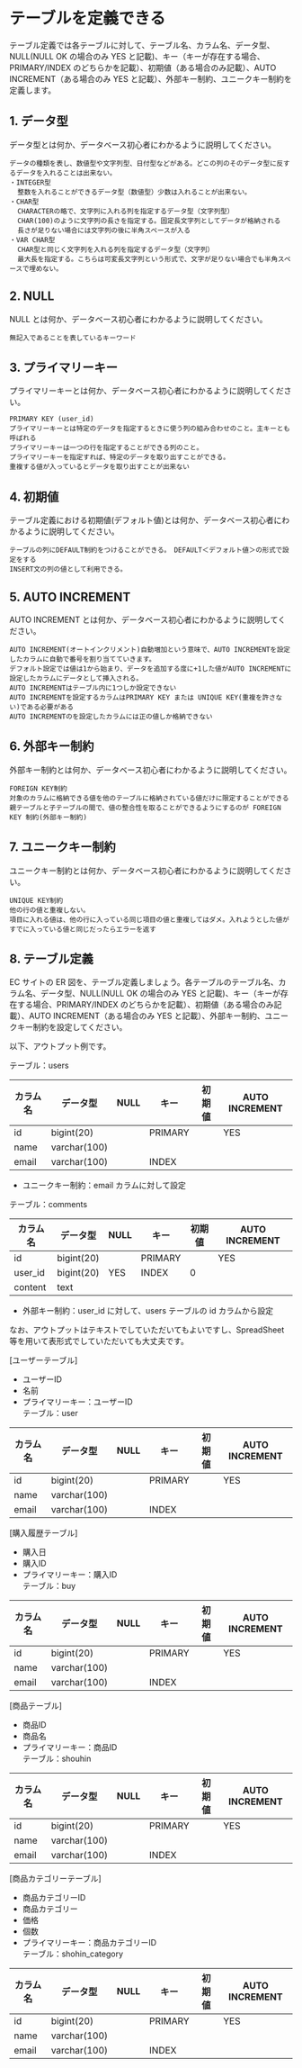 # テーブルを定義できる

テーブル定義では各テーブルに対して、テーブル名、カラム名、データ型、NULL(NULL OK の場合のみ YES と記載)、キー（キーが存在する場合、PRIMARY/INDEX のどちらかを記載）、初期値（ある場合のみ記載）、AUTO INCREMENT（ある場合のみ YES と記載）、外部キー制約、ユニークキー制約を定義します。

## 1. データ型

データ型とは何か、データベース初心者にわかるように説明してください。
```
データの種類を表し、数値型や文字列型、日付型などがある。どこの列のそのデータ型に反するデータを入れることは出来ない。
・INTEGER型
  整数を入れることができるデータ型（数値型）少数は入れることが出来ない。
・CHAR型
  CHARACTERの略で、文字列に入れる列を指定するデータ型（文字列型）
  CHAR(100)のように文字列の長さを指定する。固定長文字列としてデータが格納される
  長さが足りない場合には文字列の後に半角スペースが入る
・VAR CHAR型
  CHAR型と同じく文字列を入れる列を指定するデータ型（文字列）
  最大長を指定する。こちらは可変長文字列という形式で、文字が足りない場合でも半角スペースで埋めない。
```

## 2. NULL

NULL とは何か、データベース初心者にわかるように説明してください。
```
無記入であることを表しているキーワード
```

## 3. プライマリーキー

プライマリーキーとは何か、データベース初心者にわかるように説明してください。
```
PRIMARY KEY (user_id)
プライマリーキーとは特定のデータを指定するときに使う列の組み合わせのこと。主キーとも呼ばれる
プライマリーキーは一つの行を指定することができる列のこと。
プライマリーキーを指定すれば、特定のデータを取り出すことができる。
重複する値が入っているとデータを取り出すことが出来ない
```

## 4. 初期値

テーブル定義における初期値(デフォルト値)とは何か、データベース初心者にわかるように説明してください。
```
テーブルの列にDEFAULT制約をつけることができる。　DEFAULT＜デフォルト値＞の形式で設定をする
INSERT文の列の値として利用できる。

```
## 5. AUTO INCREMENT

AUTO INCREMENT とは何か、データベース初心者にわかるように説明してください。
```
AUTO INCREMENT(オートインクリメント)自動増加という意味で、AUTO INCREMENTを設定したカラムに自動で番号を割り当てていきます。
デフォルト設定では値は1から始まり、データを追加する度に+1した値がAUTO INCREMENTに設定したカラムにデータとして挿入される。
AUTO INCREMENTはテーブル内に1つしか設定できない
AUTO INCREMENTを設定するカラムはPRIMARY KEY または UNIQUE KEY(重複を許さない)である必要がある
AUTO INCREMENTのを設定したカラムには正の値しか格納できない
```

## 6. 外部キー制約

外部キー制約とは何か、データベース初心者にわかるように説明してください。
```
FOREIGN KEY制約
対象のカラムに格納できる値を他のテーブルに格納されている値だけに限定することができる
親テーブルと子テーブルの間で、値の整合性を取ることができるようにするのが FOREIGN KEY 制約(外部キー制約)
```

## 7. ユニークキー制約

ユニークキー制約とは何か、データベース初心者にわかるように説明してください。
```
UNIQUE KEY制約
他の行の値と重複しない。
項目に入れる値は、他の行に入っている同じ項目の値と重複してはダメ。入れようとした値がすでに入っている値と同じだったらエラーを返す
```

## 8. テーブル定義

EC サイトの ER 図を、テーブル定義しましょう。各テーブルのテーブル名、カラム名、データ型、NULL(NULL OK の場合のみ YES と記載)、キー（キーが存在する場合、PRIMARY/INDEX のどちらかを記載）、初期値（ある場合のみ記載）、AUTO INCREMENT（ある場合のみ YES と記載）、外部キー制約、ユニークキー制約を設定してください。

以下、アウトプット例です。

テーブル：users

|カラム名|データ型|NULL|キー|初期値|AUTO INCREMENT|
| ---- | ---- | ---- | ---- | ---- | ---- |
|id|bigint(20)||PRIMARY||YES|
|name|varchar(100)|||||
|email|varchar(100)||INDEX|||

- ユニークキー制約：email カラムに対して設定

テーブル：comments

|カラム名|データ型|NULL|キー|初期値|AUTO INCREMENT|
| ---- | ---- | ---- | ---- | ---- | ---- |
|id|bigint(20)||PRIMARY||YES|
|user_id|bigint(20)|YES|INDEX|0||
|content|text|||||

- 外部キー制約：user_id に対して、users テーブルの id カラムから設定

なお、アウトプットはテキストでしていただいてもよいですし、SpreadSheet 等を用いて表形式でしていただいても大丈夫です。

[ユーザーテーブル]
- ユーザーID
- 名前
- プライマリーキー：ユーザーID  
テーブル：user

|カラム名|データ型|NULL|キー|初期値|AUTO INCREMENT|
| ---- | ---- | ---- | ---- | ---- | ---- |
|id|bigint(20)||PRIMARY||YES|
|name|varchar(100)|||||
|email|varchar(100)||INDEX|||

[購入履歴テーブル]
- 購入日
- 購入ID
- プライマリーキー：購入ID  
テーブル：buy

|カラム名|データ型|NULL|キー|初期値|AUTO INCREMENT|
| ---- | ---- | ---- | ---- | ---- | ---- |
|id|bigint(20)||PRIMARY||YES|
|name|varchar(100)|||||
|email|varchar(100)||INDEX|||

[商品テーブル]
- 商品ID
- 商品名
- プライマリーキー：商品ID  
テーブル：shouhin

|カラム名|データ型|NULL|キー|初期値|AUTO INCREMENT|
| ---- | ---- | ---- | ---- | ---- | ---- |
|id|bigint(20)||PRIMARY||YES|
|name|varchar(100)|||||
|email|varchar(100)||INDEX|||

[商品カテゴリーテーブル]
- 商品カテゴリーID
- 商品カテゴリー
- 価格
- 個数
- プライマリーキー：商品カテゴリーID  
テーブル：shohin_category

|カラム名|データ型|NULL|キー|初期値|AUTO INCREMENT|
| ---- | ---- | ---- | ---- | ---- | ---- |
|id|bigint(20)||PRIMARY||YES|
|name|varchar(100)|||||
|email|varchar(100)||INDEX|||

